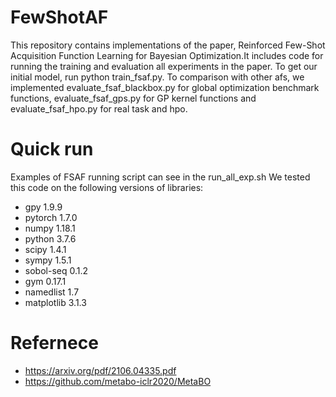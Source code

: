 # FewShotAF
This repository contains implementations of the paper, Reinforced Few-Shot Acquisition Function Learning for Bayesian Optimization.It includes code for running the training and evaluation all experiments in the paper.
To get our initial model,  run python train_fsaf.py.
To comparison with other afs, we implemented evaluate_fsaf_blackbox.py for global optimization benchmark functions, evaluate_fsaf_gps.py for GP kernel functions and evaluate_fsaf_hpo.py for real task and hpo.

# Quick run
Examples of FSAF running script can see in the run_all_exp.sh
We tested this code on the following versions of libraries:
- gpy 1.9.9
- pytorch 1.7.0
- numpy 1.18.1
- python 3.7.6
- scipy 1.4.1
- sympy 1.5.1
- sobol-seq 0.1.2
- gym 0.17.1
- namedlist 1.7
- matplotlib 3.1.3

# Refernece
- https://arxiv.org/pdf/2106.04335.pdf
- https://github.com/metabo-iclr2020/MetaBO

